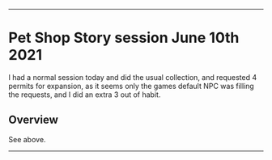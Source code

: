 
***

# Pet Shop Story session June 10th 2021

I had a normal session today and did the usual collection, and requested 4 permits for expansion, as it seems only the games default NPC was filling the requests, and I did an extra 3 out of habit.

## Overview

See above.

***

